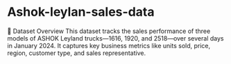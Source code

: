 # Ashok-leylan-sales-data
📝 Dataset Overview  This dataset tracks the sales performance of three models of ASHOK Leyland trucks—1616, 1920, and 2518—over several days in January 2024. It captures key business metrics like units sold, price, region, customer type, and sales representative.
